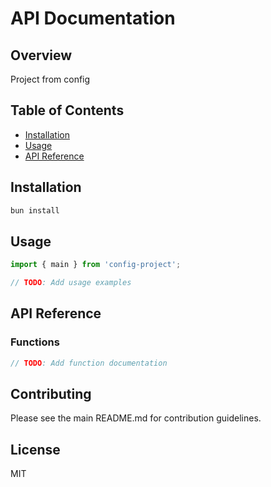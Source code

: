 # API Documentation

## Overview

Project from config

## Table of Contents

- [Installation](#installation)
- [Usage](#usage)
- [API Reference](#api-reference)

## Installation

```bash
bun install
```

## Usage

```typescript
import { main } from 'config-project';

// TODO: Add usage examples
```

## API Reference

### Functions

```typescript
// TODO: Add function documentation
```

## Contributing

Please see the main README.md for contribution guidelines.

## License

MIT
